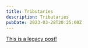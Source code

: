 ```yaml
---
title: Tributaries
description: Tributaries
pubDate: 2023-03-28T20:25:00Z
---
```


[This is a legacy post!](https://old.tjbai.com/-NRdtNtzgBxVKNVhjHBS)
